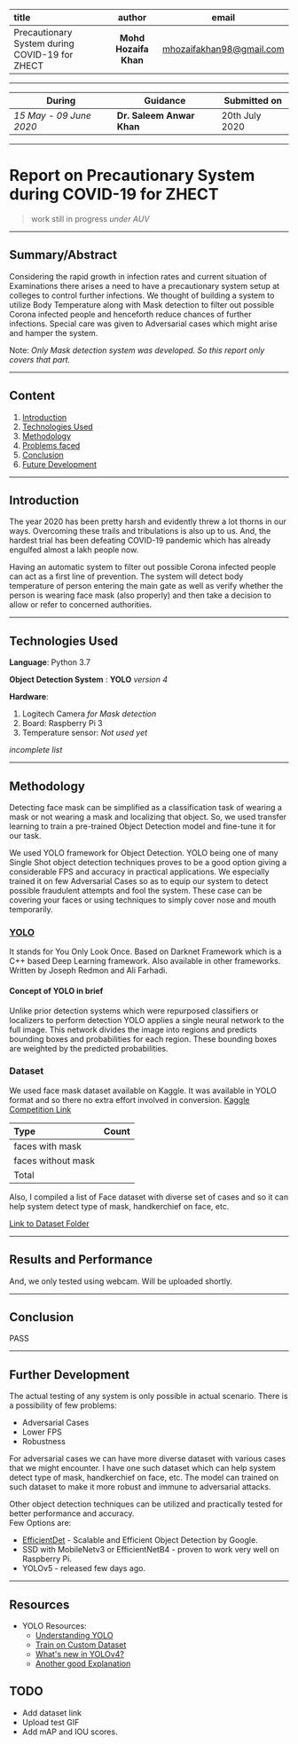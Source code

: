 |title|author|email|
|:-|:---:|---|
|Precautionary System during  COVID-19 for ZHECT|**Mohd Hozaifa Khan**| [mhozaifakhan98@gmail.com](mailto:mhozaifakhan98@gmail.com)|

---

|During|Guidance|Submitted on|
|--|--|--|
|_15 May - 09 June 2020_| **Dr. Saleem Anwar Khan**|20th July 2020|

---

# Report on Precautionary System during  COVID-19 for ZHECT

> work still in progress _under AUV_

---

## Summary/Abstract

Considering the rapid growth in infection rates and current situation of Examinations there arises a need to have a precautionary system setup at colleges to control further infections. We thought of building a system to utilize Body Temperature along with Mask detection to filter out possible Corona infected people and henceforth reduce chances of further infections. Special care was given to Adversarial cases which might arise and hamper the system.

Note: _Only Mask detection system was developed. So this report only covers that part._

---

## Content

1. [Introduction](#introduction)
2. [Technologies Used](#technologies-used)
3. [Methodology](#methodology)
4. [Problems faced](#problems-faced)
5. [Conclusion](#conclusion)
6. [Future Development](#future-developement)

---

## Introduction

The year 2020 has been pretty harsh and evidently threw a lot thorns in our ways. Overcoming these trails and tribulations is also up to us. And, the hardest trial has been defeating COVID-19 pandemic which has already engulfed almost a lakh people now.

Having an automatic system to filter out possible Corona infected people can act as a first line of prevention.
The system will detect body temperature of person entering the main gate as well as verify whether the person is wearing face mask (also properly) and then take a decision to allow or refer to concerned authorities.

---

## Technologies Used

**Language**: Python 3.7

**Object Detection System** : **YOLO** *version 4*

**Hardware**:

1. Logitech Camera *for Mask detection*
2. Board: Raspberry Pi 3
3. Temperature sensor: *Not used yet*

*incomplete list*

---

## Methodology

Detecting face mask can be simplified as a classification task of wearing a mask or not wearing a mask and localizing that object. So, we used transfer learning to train a pre-trained Object Detection model and fine-tune it for our task.

We used YOLO framework for Object Detection. YOLO being one of many Single Shot object detection techniques proves to be a good option giving a considerable FPS and accuracy in practical applications.
We especially trained it on few Adversarial Cases so as to equip our system to detect possible fraudulent attempts and fool the system. These case can be covering your faces or using techniques to simply cover nose and mouth temporarily.

### [YOLO](https://pjreddie.com/darknet/yolo/)

It stands for You Only Look Once.
Based on Darknet Framework which is a C++ based Deep Learning framework. Also available in other frameworks.
Written by Joseph Redmon and Ali Farhadi.

#### Concept of YOLO in brief

Unlike prior detection systems which were repurposed classifiers or localizers to perform detection YOLO applies a single neural network to the full image. This network divides the image into regions and predicts bounding boxes and probabilities for each region. These bounding boxes are weighted by the predicted probabilities.

### Dataset

We used face mask dataset available on Kaggle. It was available in YOLO format and so there no extra effort involved in conversion. [Kaggle Competition Link]()

| Type | Count |
| :--  | --:   |
| faces with mask | |
| faces without mask| |
| Total | |

Also, I compiled a list of Face dataset with diverse set of cases and so it can help system detect type of mask, handkerchief on face, etc.

[Link to Dataset Folder]() 

---

## Results and Performance

And, we only tested using webcam. Will be uploaded shortly.

---

## Conclusion

PASS

---

## Further Development

The actual testing of any system is only possible in actual scenario. There is a possibility of few problems:

* Adversarial Cases
* Lower FPS
* Robustness

For adversarial cases we can have more diverse dataset with various cases that we might encounter. I have one such dataset which can help system detect type of mask, handkerchief on face, etc. The model can trained on such dataset to make it more robust and immune to adversarial attacks.

Other object detection techniques can be utilized and practically tested for better performance and accuracy.  
Few Options are:

* [EfficientDet](http://ai.googleblog.com/2020/04/efficientdet-towards-scalable-and.html) - Scalable and Efficient Object Detection by Google.
* SSD with MobileNetv3 or EfficientNetB4 - proven to work very well on Raspberry Pi.
* YOLOv5 - released few days ago.

---

## Resources

* YOLO Resources:
  - [Understanding YOLO](https://hackernoon.com/understanding-yolo-f5a74bbc7967)
  - [Train on Custom Dataset](https://blog.roboflow.ai/training-yolov4-on-a-custom-dataset/)
  - [What's new in YOLOv4?](https://towardsdatascience.com/whats-new-in-yolov4-323364bb3ad3)
  - [Another good Explanation](https://towardsdatascience.com/yolo-you-only-look-once-real-time-object-detection-explained-492dc9230006)

## TODO

+ Add dataset link
+ Upload test GIF
+ Add mAP and IOU scores.
